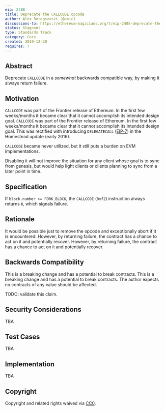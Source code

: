```yaml
---
eip: 2488
title: Deprecate the CALLCODE opcode
author: Alex Beregszaszi (@axic)
discussions-to: https://ethereum-magicians.org/t/eip-2488-deprecate-the-callcode-opcode/3957
status: Stagnant
type: Standards Track
category: Core
created: 2019-12-20
requires: 7
---
```


## Abstract

Deprecate `CALLCODE` in a *somewhat* backwards compatible way, by making it always return failure.

## Motivation

`CALLCODE` was part of the Frontier release of Ethereum. In the first few weeks/months it became clear that it cannot accomplish its intended design goal. `CALLCODE` was part of the Frontier release of Ethereum. In the first few weeks/months it became clear that it cannot accomplish its intended design goal. This was rectified with introducing `DELEGATECALL` ([EIP-7](./eip-7.md)) in the Homestead update (early 2016).

`CALLCODE` became never utilized, but it still puts a burden on EVM implementations.

Disabling it will not improve the situation for any client whose goal is to sync from genesis, but would help light clients or clients planning to sync from a later point in time.

## Specification

If `block.number >= FORK_BLOCK`, the `CALLCODE` (`0xf2`) instruction always returns `0`, which signals failure.

## Rationale

It would be possible just to remove the opcode and exceptionally abort if it is encountered. However, by returning failure, the contract has a chance to act on it and potentially recover. However, by returning failure, the contract has a chance to act on it and potentially recover.

## Backwards Compatibility

This is a breaking change and has a potential to break contracts. This is a breaking change and has a potential to break contracts. The author expects no contracts of any value should be affected.

TODO: validate this claim.

## Security Considerations

TBA

## Test Cases

TBA

## Implementation

TBA

## Copyright

Copyright and related rights waived via [CC0](../LICENSE.md).
